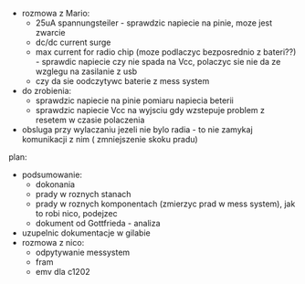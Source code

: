 - rozmowa z Mario:
	- 25uA spannungsteiler - sprawdzic napiecie na pinie, moze jest zwarcie
	- dc/dc  current surge
	- max current for radio chip (moze podlaczyc bezposrednio z bateri??) - sprawdic napiecie czy nie spada na Vcc, polaczyc sie nie da ze wzglegu na zasilanie z usb
	- czy da sie oodczytywc baterie z mess system
- do zrobienia:
	- sprawdzic napiecie na pinie pomiaru napiecia beterii
	- sprawdzic napiecie Vcc na wyjsciu gdy wzstepuje problem z resetem w czasie polaczenia
- obsluga przy wylaczaniu jezeli nie bylo radia - to nie zamykaj komunikacji z nim ( zmniejszenie skoku pradu)


plan:

- podsumowanie:
	- dokonania
	- prady w roznych stanach
	- prady w roznych komponentach (zmierzyc prad w mess system), jak to robi nico, podejzec
	- dokument od Gottfrieda - analiza
- uzupelnic dokumentacje w gilabie
- rozmowa z nico:
	- odpytywanie messystem
	- fram
	- emv dla c1202